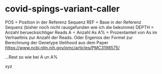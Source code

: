 # covid-spings-variant-caller


POS = Position in der Referenz Sequenz
REF = Base in der Referenz Sequenz (bisher noch nicht rausgefunden wie ich die bekomme)
DEPTH = Anzahl beruecksichtiger Reads
A = Anzahl As
A% = Prozentanteil von As im Verhaeltnis zur Anzahl der Reads. Oder Ergeniss der Formel zur Berechnung der Genetype lilelihood aus dem Paper https://www.ncbi.nlm.nih.gov/pmc/articles/PMC3198575/


...Rest so wie bei A un A%

xyz
